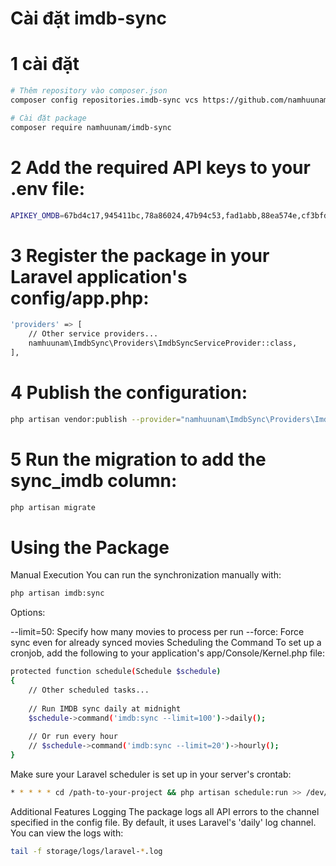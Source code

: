 # Cài đặt imdb-sync
# 1 cài đặt
```bash
# Thêm repository vào composer.json
composer config repositories.imdb-sync vcs https://github.com/namhuunam/imdb-sync.git

# Cài đặt package
composer require namhuunam/imdb-sync
```
# 2 Add the required API keys to your .env file:
```bash
APIKEY_OMDB=67bd4c17,945411bc,78a86024,47b94c53,fad1abb,88ea574e,cf3bfd86,b4a11e90,e3e87ea2,45adcf81,d872382d,e6d1552d,8ad484ee,982646b7,21dd9d5f,57fbccb2,e4b686f0,66e65879,828f922f,c44adf85,4d521c7e,3763fcc5,141c5155,fbb7b3a0,68072fbd,fda519a7
```
# 3 Register the package in your Laravel application's config/app.php:
```bash
'providers' => [
    // Other service providers...
    namhuunam\ImdbSync\Providers\ImdbSyncServiceProvider::class,
],
```
# 4 Publish the configuration:
```bash
php artisan vendor:publish --provider="namhuunam\ImdbSync\Providers\ImdbSyncServiceProvider" --tag="config"
```
# 5 Run the migration to add the sync_imdb column:
```bash
php artisan migrate
```
# Using the Package
Manual Execution
You can run the synchronization manually with:
```bash
php artisan imdb:sync
```
Options:

--limit=50: Specify how many movies to process per run
--force: Force sync even for already synced movies
Scheduling the Command
To set up a cronjob, add the following to your application's app/Console/Kernel.php file:
```bash
protected function schedule(Schedule $schedule)
{
    // Other scheduled tasks...
    
    // Run IMDB sync daily at midnight
    $schedule->command('imdb:sync --limit=100')->daily();
    
    // Or run every hour
    // $schedule->command('imdb:sync --limit=20')->hourly();
}
```
Make sure your Laravel scheduler is set up in your server's crontab:
```bash
* * * * * cd /path-to-your-project && php artisan schedule:run >> /dev/null 2>&1
```
Additional Features
Logging
The package logs all API errors to the channel specified in the config file. By default, it uses Laravel's 'daily' log channel. You can view the logs with:
```bash
tail -f storage/logs/laravel-*.log
```
